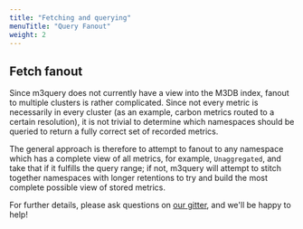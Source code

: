 ```yaml
---
title: "Fetching and querying"
menuTitle: "Query Fanout"
weight: 2
---
```


## Fetch fanout

Since m3query does not currently have a view into the M3DB index, fanout to multiple clusters is rather complicated. Since not every metric is necessarily in every cluster (as an example, carbon metrics routed to a certain resolution), it is not trivial to determine which namespaces should be queried to return a fully correct set of recorded metrics.

The general approach is therefore to attempt to fanout to any namespace which has a complete view of all metrics, for example, `Unaggregated`, and take that if it fulfills the query range; if not, m3query will attempt to stitch together namespaces with longer retentions to try and build the most complete possible view of stored metrics.

For further details, please ask questions on [our gitter](https://gitter.im/m3db/Lobby), and we'll be happy to help!
